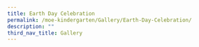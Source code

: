 ```yaml
---
title: Earth Day Celebration
permalink: /moe-kindergarten/Gallery/Earth-Day-Celebration/
description: ""
third_nav_title: Gallery
---
```

